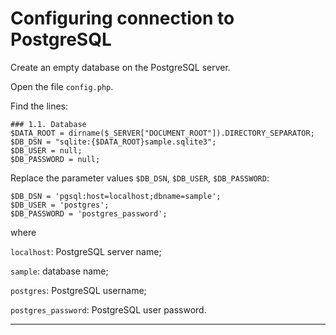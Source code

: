 # Configuring connection to PostgreSQL

Create an empty database on the PostgreSQL server.

Open the file `config.php`.

Find the lines:

```
### 1.1. Database
$DATA_ROOT = dirname($_SERVER["DOCUMENT_ROOT"]).DIRECTORY_SEPARATOR;
$DB_DSN = "sqlite:{$DATA_ROOT}sample.sqlite3";
$DB_USER = null;
$DB_PASSWORD = null;
```

Replace the parameter values `$DB_DSN`, `$DB_USER`, `$DB_PASSWORD`:

```
$DB_DSN = 'pgsql:host=localhost;dbname=sample';
$DB_USER = 'postgres';
$DB_PASSWORD = 'postgres_password';
```
where

`localhost`: PostgreSQL server name;

`sample`: database name;

`postgres`: PostgreSQL username;

`postgres_password`: PostgreSQL user password.
________________________________________________________________________________
